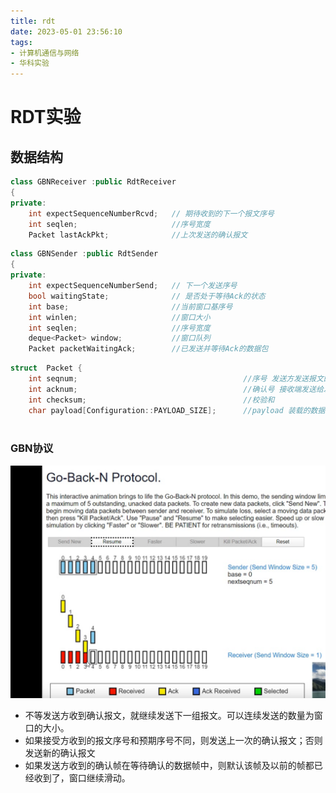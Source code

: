 ```yaml
---
title: rdt
date: 2023-05-01 23:56:10
tags:
- 计算机通信与网络
- 华科实验
---
```


# RDT实验



## 数据结构

```C++
class GBNReceiver :public RdtReceiver
{
private:
	int expectSequenceNumberRcvd;	// 期待收到的下一个报文序号
	int seqlen;                     //序号宽度
	Packet lastAckPkt;				//上次发送的确认报文

```

```C++
class GBNSender :public RdtSender
{
private:
	int expectSequenceNumberSend;	// 下一个发送序号 
	bool waitingState;				// 是否处于等待Ack的状态
	int base;                       //当前窗口基序号
	int winlen;                     //窗口大小
	int seqlen;                     //序号宽度
	deque<Packet> window;           //窗口队列
	Packet packetWaitingAck;		//已发送并等待Ack的数据包

```

```C++
struct  Packet {
	int seqnum;										//序号 发送方发送报文的序号
	int acknum;										//确认号 接收端发送给发送端的确认序号
	int checksum;									//校验和
	char payload[Configuration::PAYLOAD_SIZE];		//payload 装载的数据
	
```



### GBN协议

![image-20221112172024646](/images/image-20221112172024646.png)

* 不等发送方收到确认报文，就继续发送下一组报文。可以连续发送的数量为窗口的大小。
* 如果接受方收到的报文序号和预期序号不同，则发送上一次的确认报文；否则发送新的确认报文
* 如果发送方收到的确认帧在等待确认的数据帧中，则默认该帧及以前的帧都已经收到了，窗口继续滑动。

